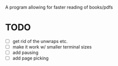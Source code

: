A program allowing for faster reading of books/pdfs

# TODO
- [ ] get rid of the unwraps etc.
- [ ] make it work w/ smaller terminal sizes
- [ ] add pausing
- [ ] add page picking
